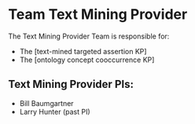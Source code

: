 # Team Text Mining Provider

The Text Mining Provider Team is responsible for:
* The [text-mined targeted assertion KP]
* The [ontology concept cooccurrence KP]

## Text Mining Provider PIs:
* Bill Baumgartner
* Larry Hunter (past PI)
